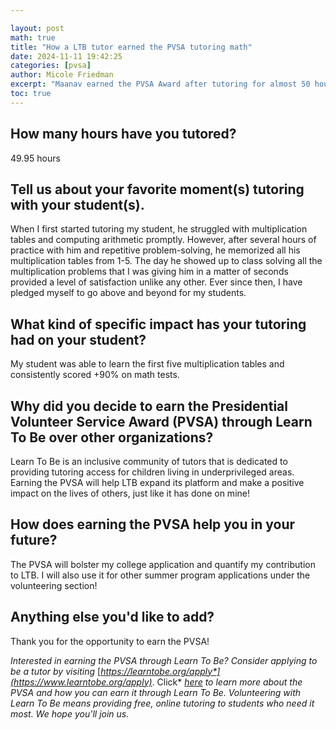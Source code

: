 ```yaml
---

layout: post
math: true
title: "How a LTB tutor earned the PVSA tutoring math"
date: 2024-11-11 19:42:25
categories: [pvsa]
author: Micole Friedman
excerpt: "Maanav earned the PVSA Award after tutoring for almost 50 hours, and helped boost his student’s grades and confidence along the way."
toc: true
---
```


## How many hours have you tutored?

49.95 hours


## Tell us about your favorite moment(s) tutoring with your student(s).

When I first started tutoring my student, he struggled with multiplication tables and computing arithmetic promptly. However, after several hours of practice with him and repetitive problem-solving, he memorized all his multiplication tables from 1-5. The day he showed up to class solving all the multiplication problems that I was giving him in a matter of seconds provided a level of satisfaction unlike any other. Ever since then, I have pledged myself to go above and beyond for my students. 


## What kind of specific impact has your tutoring had on your student?

My student was able to learn the first five multiplication tables and consistently scored +90% on math tests.


## Why did you decide to earn the Presidential Volunteer Service Award (PVSA) through Learn To Be over other organizations?

Learn To Be is an inclusive community of tutors that is dedicated to providing tutoring access for children living in underprivileged areas. Earning the PVSA will help LTB expand its platform and make a positive impact on the lives of others, just like it has done on mine!


## How does earning the PVSA help you in your future?

The PVSA will bolster my college application and quantify my contribution to LTB. I will also use it for other summer program applications under the volunteering section!


## Anything else you'd like to add?

Thank you for the opportunity to earn the PVSA!

*Interested in earning the PVSA through Learn To Be? Consider applying to be a tutor by visiting* [*https://learntobe.org/apply*](https://www.learntobe.org/apply)*. Click* [*here*](https://www.learntobe.org/blog/what-is-the-presidential-volunteer-service-award-and-how-can-you-get-involved) *to learn more about the PVSA and how you can earn it through Learn To Be. Volunteering with Learn To Be means providing free, online tutoring to students who need it most. We hope you'll join us.*

‍